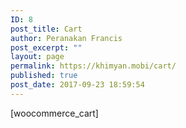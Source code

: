 ```yaml
---
ID: 8
post_title: Cart
author: Peranakan Francis
post_excerpt: ""
layout: page
permalink: https://khimyan.mobi/cart/
published: true
post_date: 2017-09-23 18:59:54
---
```

[woocommerce_cart]